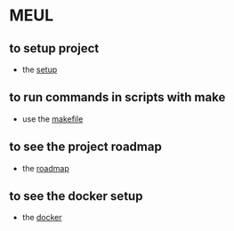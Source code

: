 # MEUL

## to setup project

- the [setup](./docs/setup.md)

## to run commands in scripts with make

- use the [makefile](./scripts/makefile)

## to see the project roadmap

- the [roadmap](./docs/ROADMAP.md)

## to see the docker setup

- the [docker](./docs/README.Docker.md)
